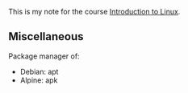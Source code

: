 This is my note for the course [Introduction to Linux](https://courses.edx.org/courses/course-v1:LinuxFoundationX+LFS101x+3T2018/course/#block-v1:LinuxFoundationX+LFS101x+3T2018+type@chapter+block@0123a04c5dfc4a10b44f58a0a660c354).

## Miscellaneous

Package manager of:
- Debian: apt
- Alpine: apk
